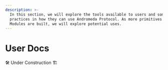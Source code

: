 ```yaml
---
description: >-
  In this section, we will explore the tools available to users and some best
  practices in how they can use Andromeda Protocol. As more primitives and
  Modules are built, we will explore potential uses.
---
```


# User Docs

🛠 Under Construction 🏗​

